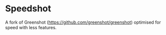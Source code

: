 # Speedshot
A fork of Greenshot (https://github.com/greenshot/greenshot) optimised for speed with less features.
